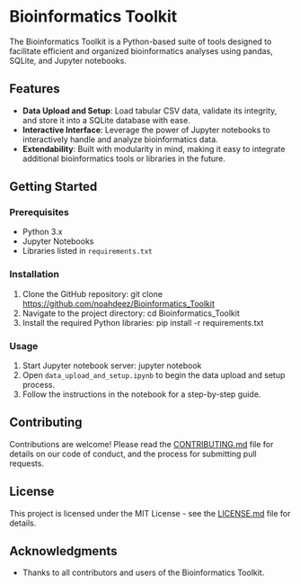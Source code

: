 # Bioinformatics Toolkit

The Bioinformatics Toolkit is a Python-based suite of tools designed to facilitate efficient and organized bioinformatics analyses using pandas, SQLite, and Jupyter notebooks.

## Features

- **Data Upload and Setup**: Load tabular CSV data, validate its integrity, and store it into a SQLite database with ease.
- **Interactive Interface**: Leverage the power of Jupyter notebooks to interactively handle and analyze bioinformatics data.
- **Extendability**: Built with modularity in mind, making it easy to integrate additional bioinformatics tools or libraries in the future.

## Getting Started

### Prerequisites

- Python 3.x
- Jupyter Notebooks
- Libraries listed in `requirements.txt`

### Installation

1. Clone the GitHub repository:
git clone https://github.com/noahdeez/Bioinformatics_Toolkit
2. Navigate to the project directory:
cd Bioinformatics_Toolkit
3. Install the required Python libraries:
pip install -r requirements.txt

### Usage

1. Start Jupyter notebook server:
jupyter notebook
2. Open `data_upload_and_setup.ipynb` to begin the data upload and setup process.
3. Follow the instructions in the notebook for a step-by-step guide.

## Contributing

Contributions are welcome! Please read the [CONTRIBUTING.md](CONTRIBUTING.md) file for details on our code of conduct, and the process for submitting pull requests.

## License

This project is licensed under the MIT License - see the [LICENSE.md](LICENSE.md) file for details.

## Acknowledgments

- Thanks to all contributors and users of the Bioinformatics Toolkit.

